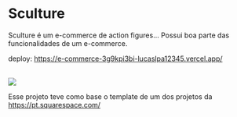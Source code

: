 <h1> Sculture </h1>
<p>Sculture é um e-commerce de action figures... 
 Possui boa parte das funcionalidades de um e-commerce. 
</p>

deploy: https://e-commerce-3g9kpi3bi-lucaslpa12345.vercel.app/

<br/>

<img alin='center' src='https://i.ibb.co/X79dPh4/sculture.png' >

<br/>

Esse projeto teve como base o template de um dos projetos da https://pt.squarespace.com/
